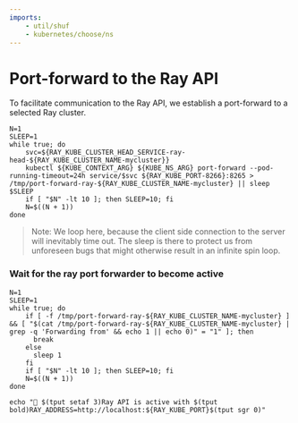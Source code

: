 ```yaml
---
imports:
    - util/shuf
    - kubernetes/choose/ns
---
```


# Port-forward to the Ray API

To facilitate communication to the Ray API, we establish a
port-forward to a selected Ray cluster.

```shell.async
N=1
SLEEP=1
while true; do
    svc=${RAY_KUBE_CLUSTER_HEAD_SERVICE-ray-head-${RAY_KUBE_CLUSTER_NAME-mycluster}}
    kubectl ${KUBE_CONTEXT_ARG} ${KUBE_NS_ARG} port-forward --pod-running-timeout=24h service/$svc ${RAY_KUBE_PORT-8266}:8265 > /tmp/port-forward-ray-${RAY_KUBE_CLUSTER_NAME-mycluster} || sleep $SLEEP
    if [ "$N" -lt 10 ]; then SLEEP=10; fi
    N=$((N + 1))
done
```

> Note: We loop here, because the client side connection to the server
> will inevitably time out. The sleep is there to protect us from
> unforeseen bugs that might otherwise result in an infinite spin loop.

### Wait for the ray port forwarder to become active

```shell
N=1
SLEEP=1
while true; do 
    if [ -f /tmp/port-forward-ray-${RAY_KUBE_CLUSTER_NAME-mycluster} ] && [ "$(cat /tmp/port-forward-ray-${RAY_KUBE_CLUSTER_NAME-mycluster} | grep -q 'Forwarding from' && echo 1 || echo 0)" = "1" ]; then
      break
    else
      sleep 1
    fi
    if [ "$N" -lt 10 ]; then SLEEP=10; fi
    N=$((N + 1))
done

echo "🔗 $(tput setaf 3)Ray API is active with $(tput bold)RAY_ADDRESS=http://localhost:${RAY_KUBE_PORT}$(tput sgr 0)"
```
